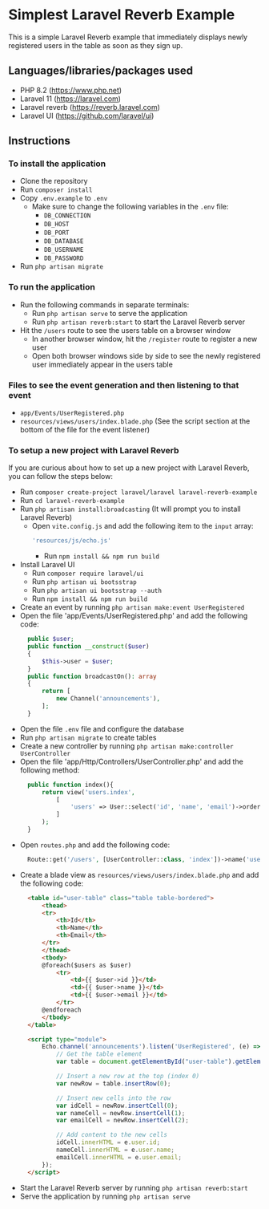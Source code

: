 # Simplest Laravel Reverb Example

This is a simple Laravel Reverb example that immediately displays newly registered users in the table as soon as they sign up.

## Languages/libraries/packages used
- PHP 8.2 (https://www.php.net)
- Laravel 11 (https://laravel.com)
- Laravel reverb (https://reverb.laravel.com)
- Laravel UI (https://github.com/laravel/ui)

## Instructions
### To install the application
- Clone the repository
- Run `composer install`
- Copy `.env.example` to `.env`
  - Make sure to change the following variables in the `.env` file:
    - `DB_CONNECTION`
    - `DB_HOST`
    - `DB_PORT`
    - `DB_DATABASE`
    - `DB_USERNAME`
    - `DB_PASSWORD`
- Run `php artisan migrate`

### To run the application

- Run the following commands in separate terminals:
    - Run `php artisan serve` to serve the application
    - Run `php artisan reverb:start` to start the Laravel Reverb server
- Hit the `/users` route to see the users table on a browser window
  - In another browser window, hit the `/register` route to register a new user
  - Open both browser windows side by side to see the newly registered user immediately appear in the users table

### Files to see the event generation and then listening to that event
- `app/Events/UserRegistered.php`
- `resources/views/users/index.blade.php` (See the script section at the bottom of the file for the event listener)

### To setup a new project with Laravel Reverb
If you are curious about how to set up a new project with Laravel Reverb, you can follow the steps below:
- Run `composer create-project laravel/laravel laravel-reverb-example`
- Run `cd laravel-reverb-example`
- Run `php artisan install:broadcasting` (It will prompt you to install Laravel Reverb)
  - Open `vite.config.js` and add the following item to the `input` array:
    ```js
    'resources/js/echo.js'
    ```
    - Run `npm install && npm run build`
- Install Laravel UI
  - Run `composer require laravel/ui`
  - Run `php artisan ui bootsstrap`
  - Run `php artisan ui bootsstrap --auth`
  - Run `npm install && npm run build`
- Create an event by running `php artisan make:event UserRegistered`
- Open the file 'app/Events/UserRegistered.php' and add the following code:
  ```php
    public $user;
    public function __construct($user)
    {
        $this->user = $user;
    }
    public function broadcastOn(): array
    {
        return [
            new Channel('announcements'),
        ];
    }
  ```
- Open the file `.env` file and configure the database
- Run `php artisan migrate` to create tables
- Create a new controller by running `php artisan make:controller UserController`
- Open the file 'app/Http/Controllers/UserController.php' and add the following method:
  ```php
    public function index(){
        return view('users.index',
            [
                'users' => User::select('id', 'name', 'email')->orderBy('id', 'desc')->get(),
            ]
        );
    }
  ```
- Open `routes.php` and add the following code:
  ```php
    Route::get('/users', [UserController::class, 'index'])->name('users.index');
  ```
- Create a blade view as `resources/views/users/index.blade.php` and add the following code:
  ```html
    <table id="user-table" class="table table-bordered">
        <thead>
        <tr>
            <th>Id</th>
            <th>Name</th>
            <th>Email</th>
        </tr>
        </thead>
        <tbody>
        @foreach($users as $user)
            <tr>
                <td>{{ $user->id }}</td>
                <td>{{ $user->name }}</td>
                <td>{{ $user->email }}</td>
            </tr>
        @endforeach
        </tbody>
    </table>

    <script type="module">
        Echo.channel('announcements').listen('UserRegistered', (e) => {
            // Get the table element
            var table = document.getElementById("user-table").getElementsByTagName('tbody')[0];

            // Insert a new row at the top (index 0)
            var newRow = table.insertRow(0);

            // Insert new cells into the row
            var idCell = newRow.insertCell(0);
            var nameCell = newRow.insertCell(1);
            var emailCell = newRow.insertCell(2);

            // Add content to the new cells
            idCell.innerHTML = e.user.id;
            nameCell.innerHTML = e.user.name;
            emailCell.innerHTML = e.user.email;
        });
    </script>
  ```
- Start the Laravel Reverb server by running `php artisan reverb:start`
- Serve the application by running `php artisan serve`
